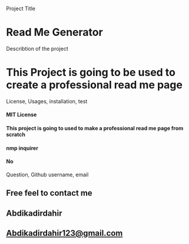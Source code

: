 Project Title
# Read Me Generator
Describtion of the project  
# This Project is going to be used to create a professional read me page 
License, Usages, installation, test
####  MIT License  
#### This project is going to used to make a professional read me page from scratch 
#### nmp inquirer 
#### No
Question, Github username, email 
## Free feel to contact me  
## Abdikadirdahir 
## Abdikadirdahir123@gmail.com 